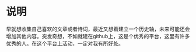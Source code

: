 # 说明

早就想收集自己喜欢的文章或者诗词，最近又想着建立一个历史轴，未来可能还会增加其他内容。突发奇想，不如就建在github上，这是个优秀的平台，这里有许多优秀的人。在这个平台上活动，一定对我有所好处。
